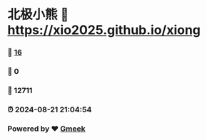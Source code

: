 # 北极小熊 :link: https://xio2025.github.io/xiong 
### :page_facing_up: [16](https://xio2025.github.io/xiong/tag.html) 
### :speech_balloon: 0 
### :hibiscus: 12711 
### :alarm_clock: 2024-08-21 21:04:54 
### Powered by :heart: [Gmeek](https://github.com/Meekdai/Gmeek)
